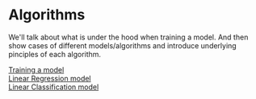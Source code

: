 # Algorithms

We'll talk about what is under the hood when
training a model. And then show cases of
different models/algorithms and introduce
underlying pinciples of each algorithm.

[Training a model](./principle_of_training.md)  
[Linear Regression model](./linear.md)  
[Linear Classification model](./linear_classification.md)  
